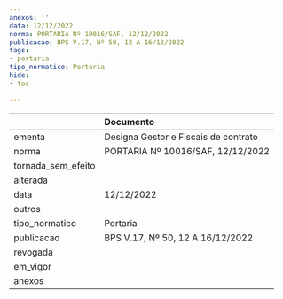 ```yaml
---
anexos: ''
data: 12/12/2022
norma: PORTARIA Nº 10016/SAF, 12/12/2022
publicacao: BPS V.17, Nº 50, 12 A 16/12/2022
tags:
- portaria
tipo_normatico: Portaria
hide: 
- toc 
 
---
```


|                    | Documento                            |
|:-------------------|:-------------------------------------|
| ementa             | Designa Gestor e Fiscais de contrato |
| norma              | PORTARIA Nº 10016/SAF, 12/12/2022    |
| tornada_sem_efeito |                                      |
| alterada           |                                      |
| data               | 12/12/2022                           |
| outros             |                                      |
| tipo_normatico     | Portaria                             |
| publicacao         | BPS V.17, Nº 50, 12 A 16/12/2022     |
| revogada           |                                      |
| em_vigor           |                                      |
| anexos             |                                      |